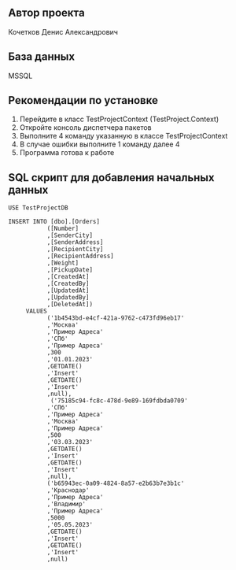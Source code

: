 Автор проекта
---
Кочетков Денис Александрович

База данных
---
MSSQL

Рекомендации по установке
---
1) Перейдите в класс TestProjectContext (TestProject.Context)
2) Откройте консоль диспетчера пакетов
3) Выполните 4 команду указанную в классе TestProjectContext
4) В случае ошибки выполните 1 команду далее 4
5) Программа готова к работе

SQL скрипт для добавления начальных данных
---
```
USE TestProjectDB

INSERT INTO [dbo].[Orders]
           ([Number]
           ,[SenderCity]
           ,[SenderAddress]
           ,[RecipientCity]
           ,[RecipientAddress]
           ,[Weight]
           ,[PickupDate]
           ,[CreatedAt]
           ,[CreatedBy]
           ,[UpdatedAt]
           ,[UpdatedBy]
           ,[DeletedAt])
     VALUES
           ('1b4543bd-e4cf-421a-9762-c473fd96eb17'
           ,'Москва'
           ,'Пример Адреса'
           ,'СПб'
           ,'Пример Адреса'
           ,300
           ,'01.01.2023'
           ,GETDATE()
           ,'Insert'
           ,GETDATE()
           ,'Insert'
           ,null),
		    ('75185c94-fc8c-478d-9e89-169fdbda0709'
           ,'СПб'
           ,'Пример Адреса'
           ,'Москва'
           ,'Пример Адреса'
           ,500
           ,'03.03.2023'
           ,GETDATE()
           ,'Insert'
           ,GETDATE()
           ,'Insert'
           ,null),
		   ('b65943ec-0a09-4824-8a57-e2b63b7e3b1c'
           ,'Краснодар'
           ,'Пример Адреса'
           ,'Владимир'
           ,'Пример Адреса'
           ,5000
           ,'05.05.2023'
           ,GETDATE()
           ,'Insert'
           ,GETDATE()
           ,'Insert'
           ,null)
```
